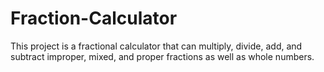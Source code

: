 # Fraction-Calculator

This project is a fractional calculator that can multiply, divide, add, and subtract improper, mixed, and proper fractions as well as whole numbers. 
